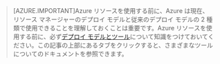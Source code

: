 >[AZURE.IMPORTANT]Azure リソースを使用する前に、Azure は現在、リソース マネージャーのデプロイ モデルと従来のデプロイ モデルの 2 種類で使用できることを理解しておくことは重要です。Azure リソースを使用する前に、必ず[デプロイ モデルとツール](azure-classic-rm.md)について知識をつけておいてください。この記事の上部にあるタブをクリックすると、さまざまなツールについてのドキュメントを参照できます。

<!---HONumber=Sept15_HO2-->